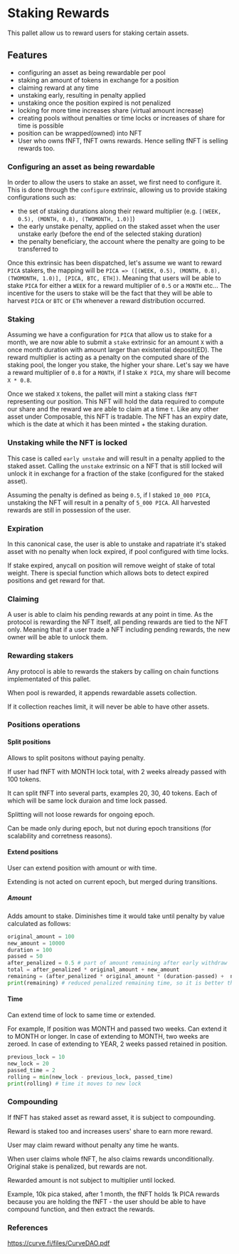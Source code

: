 # Staking Rewards

This pallet allow us to reward users for staking certain assets.

## Features

- configuring an asset as being rewardable per pool
- staking an amount of tokens in exchange for a position
- claiming reward at any time
- unstaking early, resulting in penalty applied
- unstaking once the position expired is not penalized
- locking for more time increases share (virtual amount increase)
- creating pools without penalties or time locks or increases of share for time is possible
- position can be wrapped(owned) into NFT
- User who owns fNFT, fNFT owns rewards. Hence selling fNFT is selling rewards too.

### Configuring an asset as being rewardable

In order to allow the users to stake an asset, we first need to configure it. This
is done through the `configure` extrinsic, allowing us to provide staking
configurations such as:

- the set of staking durations along their reward multiplier (e.g. `[(WEEK,
  0.5), (MONTH, 0.8), (TWOMONTH, 1.0)]`)
- the early unstake penalty, applied on the staked asset when the user unstake
  early (before the end of the selected staking duration)
- the penalty beneficiary, the account where the penalty are going to be
  transferred to

Once this extrinsic has been dispatched, let's assume we want to reward `PICA`
stakers, the mapping will be `PICA => ([(WEEK, 0.5), (MONTH, 0.8), (TWOMONTH,
1.0)], [PICA, BTC, ETH])`. Meaning that users will be able to stake `PICA` for
either a `WEEK` for a reward multiplier of `0.5` or a `MONTH` etc... The
incentive for the users to stake will be the fact that they will be able to
harvest `PICA` or `BTC` or `ETH` whenever a reward distribution occurred.

### Staking

Assuming we have a configuration for `PICA` that allow us to stake for a month,
we are now able to submit a `stake` extrinsic for an amount `X` with a
once month duration with amount larger than existential deposit(ED).
The reward multiplier is acting as a penalty on the
computed share of the staking pool, the longer you stake, the higher your share.
Let's say we have a reward multiplier of `0.8` for a `MONTH`, if I stake `X
PICA`, my share will become `X * 0.8`.

Once we staked `X` tokens, the pallet will mint a staking class  `fNFT` representing our
position. 
This NFT will hold the data required to compute our share and the
reward we are able to claim at a time `t`. Like any other asset under
Composable, this NFT is tradable. The NFT has an expiry date, which is the date
at which it has been minted + the staking duration.

### Unstaking while the NFT is locked

This case is called `early unstake` and will result in a penalty applied to the
staked asset. Calling the `unstake` extrinsic on a NFT that is still locked will
unlock it in exchange for a fraction of the stake (configured for the staked
asset).

Assuming the penalty is defined as being `0.5`, if I staked `10_000
PICA`, unstaking the NFT will result in a penalty of  `5_000 PICA`. All
harvested rewards are still in possession of the user.

### Expiration

In this canonical case, the user is able to unstake and rapatriate it's staked
asset with no penalty when lock expired, if pool configured with time locks.

If stake expired, anycall on position will remove weight of stake of total weight.
There is special function which allows bots to detect expired positions and get reward for that. 


### Claiming

A user is able to claim his pending rewards at any point in time.
As the protocol is rewarding the NFT itself, all pending rewards are tied to the NFT only.
Meaning that if a user trade a NFT including pending rewards, the new owner will be able to unlock them.

### Rewarding stakers

Any protocol is able to rewards the stakers by calling on chain functions implementated of this pallet.

When pool is rewarded, it appends rewardable assets collection.

If it collection reaches limit, it will never be able to  have other assets.

### Positions operations

#### Split positions

Allows to split positons without paying penalty.

If user had fNFT with MONTH lock total, with 2 weeks already passed with 100 tokens.

It can split fNFT into several parts, examples 20, 30, 40 tokens. Each of which will be same lock duraion and time lock passed.

Splitting will not loose rewards for ongoing epoch.

Can be made only during epoch, but not during epoch transitions (for scalability and corretness reasons).

#### Extend positions

User can extend position with amount or with time.

Extending is not acted on current epoch, but merged during transitions.

##### Amount

Adds amount to stake. Diminishes time it would take until penalty by value calculated as follows:

```python
original_amount = 100
new_amount = 10000
duration = 100
passed = 50
after_penalized = 0.5 # part of amount remaining after early withdraw
total = after_penalized * original_amount + new_amount
remaining = (after_penalized * original_amount * (duration-passed) +  new_amount * duration  ) / total
print(remaining) # reduced penalized remaining time, so it is better than create new fNFT but not as good as if it was staked originally so much 
```

#### Time

Can extend time of lock to same time or extended.

For example,
If position was MONTH and passed two weeks. Can extend it to MONTH or longer.
In case of extending to MONTH, two weeks are zeroed.
In case of extending to YEAR, 2 weeks passed retained in position.

```python
previous_lock = 10
new_lock = 20
passed_time = 2
rolling = min(new_lock - previous_lock, passed_time)
print(rolling) # time it moves to new lock
```

### Compounding

If fNFT has staked asset as reward asset, it is subject to compounding.

Reward is staked too and increases users' share to earn more reward.

User may claim reward without penalty any time he wants.

When user claims whole fNFT,  he also claims rewards unconditionally. Original stake is penalized, but rewards are not.

Rewarded amount is not subject to multiplier until locked.

Example,
10k pica staked, after 1 month, the fNFT holds 1k PICA rewards because you are holding the fNFT - the user should be able to have compound function, and then extract the rewards.


### References

https://curve.fi/files/CurveDAO.pdf